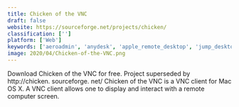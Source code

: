 ```yaml
---
title: Chicken of the VNC
draft: false 
website: https://sourceforge.net/projects/chicken/
classification: ['']
platform: ['Web']
keywords: ['aeroadmin', 'anydesk', 'apple_remote_desktop', 'jump_desktop', 'litemanager', 'logmein', 'nomachine', 'remote_desktop_connection', 'remote_desktop_manager', 'remotepc', 'rescueassist', 'splashtop_remote_desktop', 'teamviewer', 'thinlinc', 'ultraviewer', 'x2go', 'dualmon', 'ehorus', 'join.me']
image: 2020/04/Chicken-of-the-VNC.png
---
```

Download Chicken of the VNC for free. Project superseded by http://chicken. sourceforge. net/ Chicken of the VNC is a VNC client for Mac OS X. A VNC client allows one to display and interact with a remote computer screen.